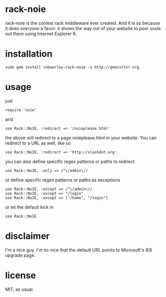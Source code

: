 # rack-noie

rack-noie is the coolest rack middleware ever created. And it is so because it does _everyone_
a favor: it shows the way out of your website to poor souls out there using Internet Explorer 6.

# installation

    sudo gem install robworley-rack-noie -s http://gemcutter.org

# usage

just

    require 'noie'

and

    use Rack::NoIE, :redirect => '/noieplease.html'

the above will redirect to a page noieplease.html in your website. You can redirect to
a URL as well, like so

    use Rack::NoIE, :redirect => 'http://slashdot.org'

you can also define specific regex patterns or paths to redirect

    use Rack::NoIE, :only => /^\/admin\//

or define specific regex patterns or paths as exceptions

    use Rack::NoIE, :except => /^\/admin\//
    use Rack::NoIE, :except => "/login"
    use Rack::NoIE, :except => ["/home", "/login"]

or let the default kick in

    use Rack::NoIE

# disclaimer

I'm a nice guy. I'm so nice that the default URL points to Microsoft's IE8 upgrade page.

# license

MIT, as usual.
